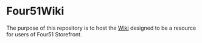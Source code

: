 # Four51Wiki

The purpose of this repository is to host the [Wiki](https://github.com/Four51/Four51Wiki/wiki) designed to be a resource for users of Four51 Storefront.
